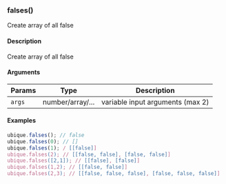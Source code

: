 ### falses()

Create array of all false


#### Description

Create array of all false  



#### Arguments

|Params|Type|Description
|---------|----|-----------
|`args` | number/array/... |  variable input arguments (max 2)


#### Examples

```js
ubique.falses(); // false
ubique.falses(0); // []
ubique.falses(1); / [[false]]
ubique.falses(2); // [[false, false], [false, false]]
ubique.falses([2,1]); // [[false], [false]]
ubique.falses(1,2); // [[false, false]]
ubique.falses(2,3); // [[false, false, false], [false, false, false]]
```

